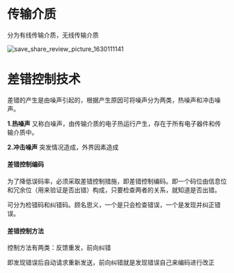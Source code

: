 # 传输介质

分为有线传输介质，无线传输介质

![save_share_review_picture_1630111141](/Users/jared/Downloads/save_share_review_picture_1630111141.jpeg)

# 差错控制技术

差错的产生是由噪声引起的，根据产生原因可将噪声分为两类，热噪声和冲击噪声。

**1.热噪声**
又称白噪声，由传输介质的电子热运行产生，存在于所有电子器件和传输介质中。

**2.冲击噪声**
突发情况造成，外界因素造成



#### 差错控制编码

为了降低误码率，必须采取差错控制措施，即差错控制编码。即一个码位由信息位和冗余位（用来验证是否出错）构成，只要检查两者的关系，就知道是否出错。

可分为检错码和纠错码。顾名思义，一个是只会检查错误，一个是发现并纠正错误。



#### 差错控制方法

控制方法有两类：反馈重发，前向纠错

即发现错误后自动请求重新发送，前向纠错就是发现错误自己来编码进行改正